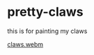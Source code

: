 # pretty-claws

this is for painting my claws

[claws.webm](https://github.com/user-attachments/assets/976c048c-bac9-4326-b770-78bf322a48ab)
